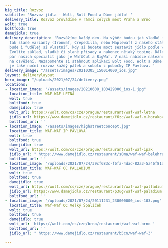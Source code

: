 ```yaml
---
big_title: Rozvoz
subtitle: 'Rozvoz jídla - Wolt, Bolt Food a Dáme jídlo! '
delivery_title: Rozvoz provádíme v rámci celých měst Praha a Brno
wolt: true
boltfood: true
damejidlo: true
delivery_description: 'Rozvážíme každý den. Na výběr budou jak sladké (Wafreo či Waftella),
  tak slané varianty (Ironwaf, Crepedilla, nebo Maplewaf) z našeho stálého menu. Součástí
  bude i “Udělej si vlastní”, kdy si budete moct sestavit jídlo podle vaši chuti.
  Zvolíte základ, sladké či slané přísady a nakonec nějaký toping. Dále nabízíme i
  pár našich specialit jako je Waf&Cut a BigWaf. V naší nabídce naleznete i pár nápojů
  na osvěžení. Nezapomeňte si stáhnout aplikaci Bolt Food, Wolt a Dáme jídlo. Novinkou
  je také noční rozvoz každý pátek a sobotu z pobočky IP Pavlova. '
delivery_image: "/assets/images/20210305_150014000_ios.jpg"
layout: deliverylayout
hero_image: "/uploads/2021/07/24/delivery.png"
locations:
- location_image: "/assets/images/20210608_103429000_ios-1.jpg"
  location_title: WAF-WAF LETNÁ
  wolt: true
  boltfood: true
  damejidlo: true
  wolt_url: https://wolt.com/cs/cze/prague/restaurant/waf-waf-letna
  jidlo_url: https://www.damejidlo.cz/restaurant/f6zc/waf-waf-m-horakove
  boltfood_url: ''
- location_image: "/assets/images/highstreetconcept.jpg"
  location_title: WAF-WAF IP PAVLOVA
  wolt: true
  boltfood: true
  damejidlo: true
  wolt_url: https://wolt.com/cs/cze/prague/restaurant/waf-waf-ipak
  jidlo_url: " https://www.damejidlo.cz/restaurant/s0ma/waf-waf-belehradska"
  boltfood_url: ''
- location_image: "/uploads/2021/07/24/39cf683c-f6fa-4dad-82a3-5a46f81afdf8.png"
  location_title: WAF-WAF OC PALLADIUM
  wolt: true
  boltfood: true
  damejidlo: true
  wolt_url: https://wolt.com/cs/cze/prague/restaurant/waf-waf-palladium
  jidlo_url: https://www.damejidlo.cz/restaurant/p3ug/waf-waf-paladium
  boltfood_url: ''
- location_image: "/uploads/2021/07/24/20111231_230000000_ios-103.png"
  location_title: Waf-Waf OC Velký Špalíček
  wolt: true
  boltfood: true
  damejidlo: true
  wolt_url: 'https://wolt.com/cs/cze/brno/restaurant/waf-waf-brno '
  boltfood_url: ''
  jidlo_url: " https://www.damejidlo.cz/restaurant/b5cn/waf-waf-3"

---
```


